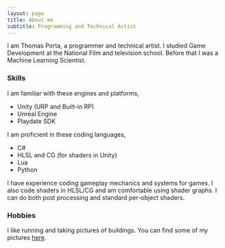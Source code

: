 ```yaml
---
layout: page
title: About me
subtitle: Programming and Technical Artist
---
```


I am Thomas Porta, a programmer and technical artist. I studied Game Development at the National Film and television school.
Before that I was a Machine Learning Scientist.

### Skills

I am familiar with these engines and platforms,

<ul>
  <li>Unity (URP and Built-in RP)</li>
  <li>Unreal Engine</li>
  <li>Playdate SDK</li>
</ul>

I am proficient in these coding languages,

<ul>
  <li>C#</li>
  <li>HLSL and CG (for shaders in Unity)</li>
  <li>Lua</li>
  <li>Python</li>
</ul>

I have experience coding gameplay mechanics and systems for games. I also code shaders in HLSL/CG and am comfortable using shader graphs. 
I can do both post processing and standard per-object shaders.

### Hobbies
I like running and taking pictures of buildings. You can find some of my pictures [here](https://thomasporta.github.io/photography).
